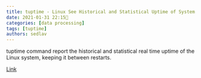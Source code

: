 ```yaml
---
title: tuptime - Linux See Historical and Statistical Uptime of System
date: 2021-01-31 22:15
categories: [data processing]
tags: [tuptime]
authors: sedlav
---
```


tuptime command report the historical and statistical real time uptime of the Linux system, keeping it between restarts.

[Link](https://www.cyberciti.biz/hardware/howto-see-historical-statistical-uptime-on-linux-server/)

